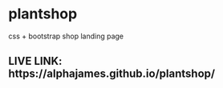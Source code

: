 # plantshop
css + bootstrap shop landing page 

<h2> LIVE LINK: https://alphajames.github.io/plantshop/ </h2> 
